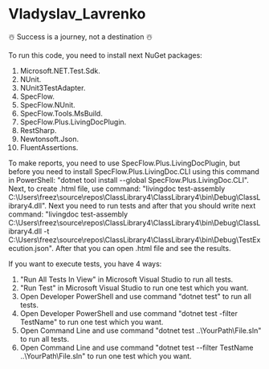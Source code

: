 # Vladyslav_Lavrenko

☃️ Success is a journey, not a destination ☃️

To run this code, you need to install next NuGet packages:
1. Microsoft.NET.Test.Sdk.
2. NUnit.
3. NUnit3TestAdapter.
4. SpecFlow.
5. SpecFlow.NUnit.
6. SpecFlow.Tools.MsBuild.
7. SpecFlow.Plus.LivingDocPlugin.
8. RestSharp.
9. Newtonsoft.Json.
10. FluentAssertions.

To make reports, you need to use SpecFlow.Plus.LivingDocPlugin, but before you need to install SpecFlow.Plus.LivingDoc.CLI using this command in PowerShell: "dotnet tool install --global SpecFlow.Plus.LivingDoc.CLI".
Next, to create .html file, use command: "livingdoc test-assembly C:\Users\freez\source\repos\ClassLibrary4\ClassLibrary4\bin\Debug\ClassLibrary4.dll".
Next you need to run tests and after that you should write next command: "livingdoc test-assembly C:\Users\freez\source\repos\ClassLibrary4\ClassLibrary4\bin\Debug\ClassLibrary4.dll -t C:\Users\freez\source\repos\ClassLibrary4\ClassLibrary4\bin\Debug\TestExecution.json".
After that you can open .html file and see the results.

If you want to execute tests, you have 4 ways:

1. "Run All Tests In View" in Microsoft Visual Studio to run all tests.
2. "Run Test" in Microsoft Visual Studio to run one test which you want.
3. Open Developer PowerShell and use command "dotnet test" to run all tests.
4. Open Developer PowerShell and use command "dotnet test -filter TestName" to run one test which you want.
5. Open Command Line and use command "dotnet test ..\YourPath\File.sln" to run all tests.
6. Open Command Line and use command "dotnet test --filter TestName ..\YourPath\File.sln" to run one test which you want.
